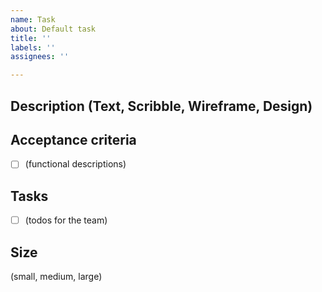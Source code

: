 ```yaml
---
name: Task
about: Default task
title: ''
labels: ''
assignees: ''

---
```


## Description (Text, Scribble, Wireframe, Design)

## Acceptance criteria
- [ ] (functional descriptions)

## Tasks
- [ ] (todos for the team)

## Size
(small, medium, large)
